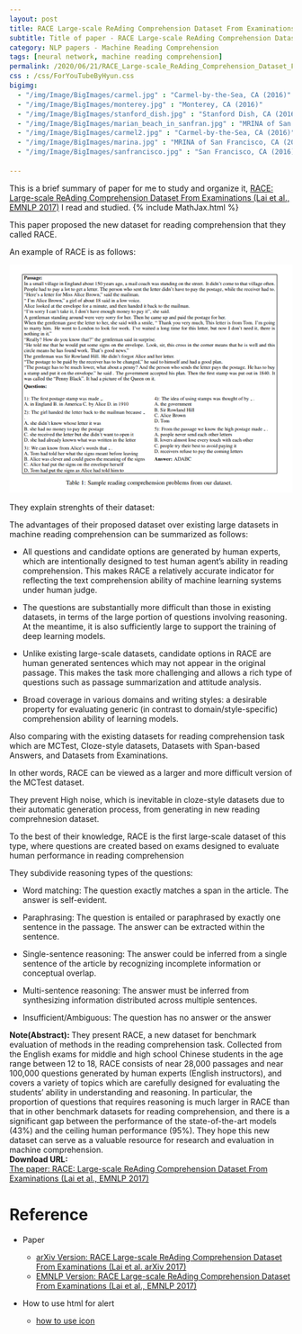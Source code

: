 ```yaml
---
layout: post
title: RACE Large-scale ReAding Comprehension Dataset From Examinations
subtitle: Title of paper - RACE Large-scale ReAding Comprehension Dataset From Examinations
category: NLP papers - Machine Reading Comprehension
tags: [neural network, machine reading comprehension]
permalink: /2020/06/21/RACE_Large-scale_ReAding_Comprehension_Dataset_From_Examinations/
css : /css/ForYouTubeByHyun.css
bigimg: 
  - "/img/Image/BigImages/carmel.jpg" : "Carmel-by-the-Sea, CA (2016)"
  - "/img/Image/BigImages/monterey.jpg" : "Monterey, CA (2016)"
  - "/img/Image/BigImages/stanford_dish.jpg" : "Stanford Dish, CA (2016)"
  - "/img/Image/BigImages/marian_beach_in_sanfran.jpg" : "MRINA of San Francisco, CA (2016)"
  - "/img/Image/BigImages/carmel2.jpg" : "Carmel-by-the-Sea, CA (2016)"
  - "/img/Image/BigImages/marina.jpg" : "MRINA of San Francisco, CA (2016)"
  - "/img/Image/BigImages/sanfrancisco.jpg" : "San Francisco, CA (2016)"
  
---
```


This is a brief summary of paper for me to study and organize it, [RACE: Large-scale ReAding Comprehension Dataset From Examinations (Lai et al., EMNLP 2017)](https://www.aclweb.org/anthology/D17-1082/) I read and studied. 
{% include MathJax.html %}

This paper proposed the new dataset for reading comprehension that they called RACE.

An example of RACE is as follows:

![Lai et al., EMNLP 2017](/img/Image/NaturalLanguageProcessing/NLPLabs/Paper_Investigation/MRC/2020-06-21-RACE_Large-scale_ReAding_Comprehension_Dataset_From_Examinations/RACE_sample.PNG)


They explain strenghts of their dataset:

The advantages of their proposed dataset over existing large datasets in machine reading comprehension can be summarized as follows:

- All questions and candidate options are generated by human experts, which are intentionally designed to test human agent’s ability in reading comprehension. This makes RACE a relatively accurate indicator for reflecting the text comprehension ability of machine learning systems under human judge.

- The questions are substantially more difficult than those in existing datasets, in terms of the large portion of questions involving reasoning. At the meantime, it is also sufficiently large to support the training of deep learning models.

- Unlike existing large-scale datasets, candidate options in RACE are human generated sentences which may not appear in the original passage. This makes the task more challenging and allows a rich type of questions such as passage summarization and attitude analysis.

- Broad coverage in various domains and writing styles: a desirable property for evaluating generic (in contrast to domain/style-specific) comprehension ability of learning models.

Also comparing with the existing datasets for reading comprehension task which are MCTest, Cloze-style datasets, Datasets with Span-based Answers, and Datasets from Examinations.

In other words, RACE can be viewed as a larger and more difficult version of the MCTest dataset.

They prevent High noise, which is inevitable in cloze-style datasets due to their automatic generation process, from generating in new reading comprehnesion dataset.

To the best of their knowledge, RACE is the first large-scale dataset of this type, where questions are created based on exams designed to evaluate human performance in reading comprehension

They subdivide reasoning types of the questions: 

- Word matching: The question exactly matches a span in the article. The answer is self-evident.

- Paraphrasing: The question is entailed or paraphrased by exactly one sentence in the passage. The answer can be extracted within the sentence.

- Single-sentence reasoning: The answer could be inferred from a single sentence of the article by recognizing incomplete information or conceptual overlap.

- Multi-sentence reasoning: The answer must be inferred from synthesizing information distributed across multiple sentences.

- Insufficient/Ambiguous: The question has no answer or the answer

<div class="alert alert-info" role="alert"><i class="fa fa-info-circle"></i> <b>Note(Abstract): </b>
They present RACE, a new dataset for benchmark evaluation of methods in the reading comprehension task. Collected from the English exams for middle and high school Chinese students in the age range between 12 to 18, RACE consists of near 28,000 passages and near 100,000 questions generated by human experts (English instructors), and covers a variety of topics which are carefully designed for evaluating the students’ ability in understanding and reasoning. In particular, the proportion of questions that requires reasoning is much larger in RACE than that in other benchmark datasets for reading comprehension, and there is a significant gap between the performance of the state-of-the-art models (43%) and the ceiling human performance (95%). They hope this new dataset can serve as a valuable resource for research and evaluation in machine comprehension.
</div>
    
<div class="alert alert-success" role="alert"><i class="fa fa-paperclip fa-lg"></i> <b>Download URL: </b><br>
  <a href="https://www.aclweb.org/anthology/D17-1082/">The paper: RACE: Large-scale ReAding Comprehension Dataset From Examinations (Lai et al., EMNLP 2017)</a>
</div>

# Reference 

- Paper 
  - [arXiv Version: RACE Large-scale ReAding Comprehension Dataset From Examinations (Lai et al. arXiv 2017)](https://arxiv.org/abs/1704.04683)
  - [EMNLP Version: RACE Large-scale ReAding Comprehension Dataset From Examinations (Lai et al., EMNLP 2017)](https://www.aclweb.org/anthology/D17-1082/)
  
- How to use html for alert
  - [how to use icon](http://idratherbewriting.com/documentation-theme-jekyll/mydoc_icons.html)
    



